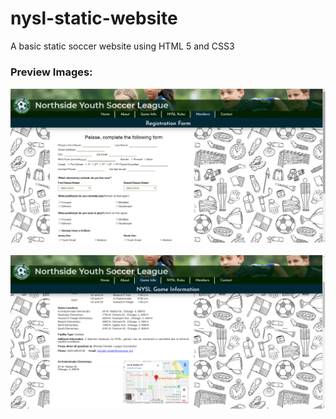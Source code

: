 # nysl-static-website
A basic static soccer website using HTML 5 and CSS3

<h3>Preview Images:

![Image preview](Preview1.png)

![Image preview](Preview2.png)


